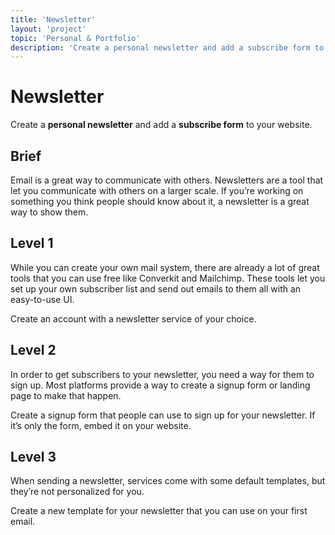 ```yaml
---
title: 'Newsletter'
layout: 'project'
topic: 'Personal & Portfolio'
description: 'Create a personal newsletter and add a subscribe form to your website.'
---
```



# Newsletter

Create a <strong className="color-blue">personal newsletter</strong> and add a <strong className="color-purple">subscribe form</strong> to your website.

## Brief

Email is a great way to communicate with others. Newsletters are a tool that let you communicate with others on a larger scale. If you’re working on something you think people should know about it, a newsletter is a great way to show them.

## Level 1

While you can create your own mail system, there are already a lot of great tools that you can use free like Converkit and Mailchimp. These tools let you set up your own subscriber list and send out emails to them all with an easy-to-use UI.

Create an account with a newsletter service of your choice.

## Level 2

In order to get subscribers to your newsletter, you need a way for them to sign up. Most platforms provide a way to create a signup form or landing page to make that happen.

Create a signup form that people can use to sign up for your newsletter. If it’s only the form, embed it on your website.

## Level 3

When sending a newsletter, services come with some default templates, but they’re not personalized for you.

Create a new template for your newsletter that you can use on your first email.


